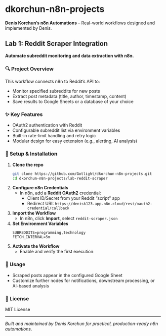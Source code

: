 # dkorchun-n8n-projects

**Denis Korchun’s n8n Automations** – Real-world workflows designed and implemented by Denis.  

## Lab 1: Reddit Scraper Integration  

**Automate subreddit monitoring and data extraction with n8n.**  

### 🔍 Project Overview  
This workflow connects n8n to Reddit’s API to:  
- Monitor specified subreddits for new posts  
- Extract post metadata (title, author, timestamp, content)  
- Save results to Google Sheets or a database of your choice  

### ✨ Key Features  
- OAuth2 authentication with Reddit  
- Configurable subreddit list via environment variables  
- Built-in rate-limit handling and retry logic  
- Modular design for easy extension (e.g., alerting, AI analysis)  

### 🚀 Setup & Installation  
1. **Clone the repo**  
   ```bash
   git clone https://github.com/Gotlight/dkorchun-n8n-projects.git
   cd dkorchun-n8n-projects/lab-reddit-scraper
   ```
2. **Configure n8n Credentials**  
   - In n8n, add a **Reddit OAuth2** credential:  
     - Client ID/Secret from your Reddit “script” app  
     - Redirect URI: `https://denisk123.app.n8n.cloud/rest/oauth2-credential/callback`  
3. **Import the Workflow**  
   - In n8n, click **Import**, select `reddit-scraper.json`  
4. **Set Environment Variables**  
   ```text
   SUBREDDITS=programming,technology  
   FETCH_INTERVAL=5m  
   ```
5. **Activate the Workflow**  
   - Enable and verify the first execution  

### 📖 Usage  
- Scraped posts appear in the configured Google Sheet  
- Customize further nodes for notifications, downstream processing, or AI-based analysis  

### 📄 License  
MIT License  

***

*Built and maintained by Denis Korchun for practical, production-ready n8n automations.*
